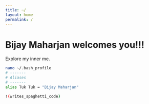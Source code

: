 ```yaml
---
title: ~/
layout: home
permalink: /
---
```


# Bijay Maharjan welcomes you!!!

Explore my inner me.


```bash
nano ~/.bash_profile
# -------
# Aliases
# -------
alias Tuk Tuk = "Bijay Maharjan"

!(writes_spaghetti_code)
```
